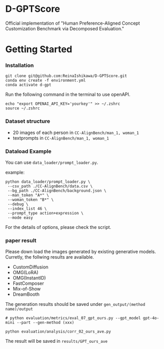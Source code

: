 # D-GPTScore
Official implementation of "Human Preference-Aligned Concept Customization Benchmark via Decomposed Evaluation."


# Getting Started

### Installation
```
git clone git@github.com:ReinaIshikawa/D-GPTScore.git
conda env create -f environment.yml
conda activate d-gpt
```

Run the following command in the terminal to use openAPI.
```
echo "export OPENAI_API_KEY='yourkey'" >> ~/.zshrc
source ~/.zshrc
```

### Dataset structure
- 20 images of each person in `CC-AlignBench/man_1, woman_1`
- textprompts in `CC-AlignBench/man_1, woman_1`

### Dataload Example
You can use `data_loader/prompt_loader.py`.

example:
```
python data_loader/prompt_loader.py \
 --csv_path ./CC-AlignBench/data.csv \
 --bg_path ./CC-AlignBench/background.json \
 --man_token "A*" \
 --woman_token "B*" \
 --debug \
 --index_list 46 \
 --prompt_type action+expression \
 --mode easy
```

For the details of options, please check the script.

### paper result
Please down load the images generated by existing generative models.
Curretly, the follwing results are available.

- CustomDiffusion
- OMG(LoRA)
- OMG(InstantID)
- FastComposer
- Mix-of-Show
- DreamBooth

The generation results should be saved under `gen_output/(method name)/output`

```
# python evaluation/metrics/eval_07_gpt_ours.py --gpt_model gpt-4o-mini --part --gen-method (xxx)

python evaluation/analysis/corr_02_ours_ave.py
```
The result will be saved in `results/GPT_ours_ave`



